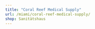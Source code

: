 ```yaml
---
title: "Coral Reef Medical Supply"
url: /miami/coral-reef-medical-supply/
shop: Sanitätshaus
---
```


